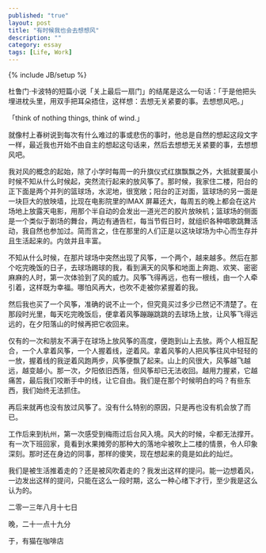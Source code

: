 ```yaml
---
published: "true"
layout: post
title: "有时候我也会去想想风"
description: ""
category: essay
tags: [Life, Work]
---
```

{% include JB/setup %}

杜鲁门·卡波特的短篇小说「关上最后一扇门」的结尾是这么一句话：「于是他把头埋进枕头里，用双手把耳朵捂住，这样想：去想无关紧要的事。去想想风吧。」

「think of nothing things, think of wind.」

就像村上春树说到每次有什么难过的事或悲伤的事时，他总是自然的想起这段文字一样，最近我也开始不由自主的想起这句话来，然后去想想无关紧要的事，去想想风吧。

我对风的概念的起始，除了小学时每周一的升旗仪式红旗飘飘之外，大抵就要属小时候不知从什么时候起，突然流行起来的放风筝了。那时候，我家住二楼，阳台的正下面是两个并列的篮球场，水泥地，很宽敞；阳台的正对面，篮球场的另一面是一块巨大的放映墙，比现在电影院里的IMAX 屏幕还大，每周五的晚上都会在这片场地上放露天电影，用那个半自动的会发出一道光芒的胶片放映机；篮球场的侧面是一个类似于剧场的舞台，两边有通告栏，每当节假日时，就组织各种唱歌跳舞活动，我自然也参加过。简而言之，住在那里的人们正是以这块球场为中心而生存并且生活起来的。内敛并且丰富。

不知从什么时候，在那片球场中突然出现了风筝，一个两个，越来越多。然后在那个吃完晚饭的日子，去球场踢球的我，看到满天的风筝和地面上奔跑、欢笑、密密麻麻的人时，第一次体验到了风的威力。风筝飞得再远，也有一根线，由一个人牵引着，这样既为幸福。哪怕风再大，也吹不走被你紧握着的我。

然后我也买了一个风筝，准确的说不止一个，但究竟买过多少已然记不清楚了。在那段时光里，每天吃完晚饭后，便拿着风筝蹦蹦跳跳的去球场上放，让风筝飞得远远的，在夕阳落山的时候再把它收回来。

仅有的一次和朋友不满于在球场上放风筝的高度，便跑到山上去放。两个人相互配合，一个人拿着风筝，一个人握着线，逆着风。拿着风筝的人把风筝往风中轻轻的一放，握着线的我逆着风跑两步，风筝便飘了起来。山上的风很大，风筝越飞越远，越变越小。那一次，夕阳依旧西落，但风筝却已无法收回。越用力握紧，它越痛苦，最后我们咬断手中的线，让它自由。我们是在那个时候明白的吗？有些东西，我们始终无法抓住。

再后来就再也没有放过风筝了。没有什么特别的原因，只是再也没有机会放了而已。

工作后来到杭州，第一次感受到梅雨过后台风入境。风大的时候，伞都无法撑开。有一次下班回家，竟看到水果摊旁的那种大的落地伞被吹上二楼的情景，令人印象深刻。那时还在身边的同事，那样的傻笑，现在想起来的竟是如此的灿烂。

我们是被生活推着走的？还是被风吹着走的？我发出这样的提问。能一边想着风，一边发出这样的提问，只能在这么一段时期，这么一种心绪下才行，至少我是这么认为的。


二零一三年八月十七日

晚，二十一点十九分

于，有猫在咖啡店
